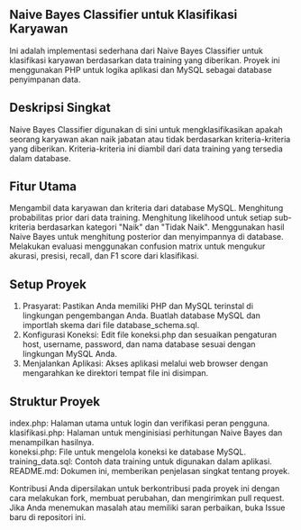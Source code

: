 ## Naive Bayes Classifier untuk Klasifikasi Karyawan
Ini adalah implementasi sederhana dari Naive Bayes Classifier untuk klasifikasi karyawan berdasarkan data training yang diberikan. Proyek ini menggunakan PHP untuk logika aplikasi dan MySQL sebagai database penyimpanan data.

## Deskripsi Singkat
Naive Bayes Classifier digunakan di sini untuk mengklasifikasikan apakah seorang karyawan akan naik jabatan atau tidak berdasarkan kriteria-kriteria yang diberikan. Kriteria-kriteria ini diambil dari data training yang tersedia dalam database.

## Fitur Utama
Mengambil data karyawan dan kriteria dari database MySQL.
Menghitung probabilitas prior dari data training.
Menghitung likelihood untuk setiap sub-kriteria berdasarkan kategori "Naik" dan "Tidak Naik".
Menggunakan hasil Naive Bayes untuk menghitung posterior dan menyimpannya di database.
Melakukan evaluasi menggunakan confusion matrix untuk mengukur akurasi, presisi, recall, dan F1 score dari klasifikasi.
## Setup Proyek
1. Prasyarat:
   Pastikan Anda memiliki PHP dan MySQL terinstal di lingkungan pengembangan Anda.
   Buatlah database MySQL dan importlah skema dari file database_schema.sql.
2. Konfigurasi Koneksi:
   Edit file koneksi.php dan sesuaikan pengaturan host, username, password, dan nama database sesuai dengan lingkungan MySQL Anda.
3. Menjalankan Aplikasi:
   Akses aplikasi melalui web browser dengan mengarahkan ke direktori tempat file ini disimpan.

## Struktur Proyek
index.php: Halaman utama untuk login dan verifikasi peran pengguna. <br>
klasifikasi.php: Halaman untuk menginisiasi perhitungan Naive Bayes dan menampilkan hasilnya. <br>
koneksi.php: File untuk mengelola koneksi ke database MySQL. <br>
training_data.sql: Contoh data training untuk digunakan dalam aplikasi. <br>
README.md: Dokumen ini, memberikan penjelasan singkat tentang proyek. <br>

Kontribusi
Anda dipersilakan untuk berkontribusi pada proyek ini dengan cara melakukan fork, membuat perubahan, dan mengirimkan pull request. Jika Anda menemukan masalah atau memiliki saran perbaikan, buka Issue baru di repositori ini.
